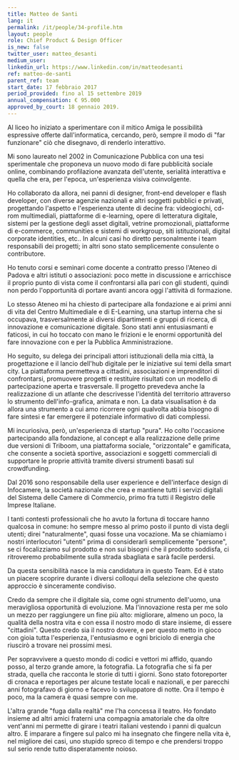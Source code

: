 ```yaml
---
title: Matteo de Santi
lang: it
permalink: /it/people/34-profile.htm
layout: people
role: Chief Product & Design Officer
is_new: false
twitter_user: matteo_desanti
medium_user:
linkedin_url: https://www.linkedin.com/in/matteodesanti
ref: matteo-de-santi
parent_ref: team
start_date: 17 febbraio 2017
period_provided: fino al 15 settembre 2019
annual_compensation: € 95.000
approved_by_court: 18 gennaio 2019.
---
```

Al liceo ho iniziato a sperimentare con il mitico Amiga le possibilità espressive offerte dall'informatica, cercando, però, sempre il modo di "far funzionare" ciò che disegnavo, di renderlo interattivo.

Mi sono laureato nel 2002 in Comunicazione Pubblica con una tesi sperimentale che proponeva un nuovo modo di fare pubblicità sociale online, combinando profilazione avanzata dell'utente, serialità interattiva e quella che era, per l'epoca, un'esperienza visiva coinvolgente.

Ho collaborato da allora, nei panni di designer, front-end developer e flash developer, con diverse agenzie nazionali e altri soggetti pubblici e privati, progettando l'aspetto e l'esperienza utente di decine fra: videogiochi, cd-rom multimediali, piattaforme di e-learning, opere di letteratura digitale, sistemi per la gestione degli asset digitali, vetrine promozionali, piattaforme di e-commerce, communities e sistemi di workgroup, siti istituzionali, digital corporate identities, etc.. In alcuni casi ho diretto personalmente i team responsabili dei progetti; in altri sono stato semplicemente consulente o contributore.

Ho tenuto corsi e seminari come docente a contratto presso l'Ateneo di Padova e altri istituti o associazioni: poco mette in discussione e arricchisce il proprio punto di vista come il confrontarsi alla pari con gli studenti, quindi non perdo l'opportunità di portare avanti ancora oggi l'attività di formazione.

Lo stesso Ateneo mi ha chiesto di partecipare alla fondazione e ai primi anni di vita del Centro Multimediale e di E-Learning, una startup interna che si occupava, trasversalmente ai diversi dipartimenti e gruppi di ricerca, di innovazione e comunicazione digitale. Sono stati anni entusiasmanti e faticosi, in cui ho toccato con mano le frizioni e le enormi opportunità del fare innovazione con e per la Pubblica Amministrazione.

Ho seguito, su delega dei principali attori istituzionali della mia città, la progettazione e il lancio dell'hub digitale per le iniziative sui temi della smart city. La piattaforma permetteva a cittadini, associazioni e imprenditori di confrontarsi, promuovere progetti e restituire risultati con un modello di partecipazione aperta e trasversale. Il progetto prevedeva anche la realizzazione di un atlante che descrivesse l'identità del territorio attraverso lo strumento dell'info-grafica, animata e non. La data visualisation è da allora una strumento a cui amo ricorrere ogni qualvolta abbia bisogno di fare sintesi e far emergere il potenziale informativo di dati complessi.

Mi incuriosiva, però, un'esperienza di startup "pura". Ho colto l'occasione partecipando alla fondazione, al concept e alla realizzazione delle prime due versioni di Triboom, una piattaforma sociale, "orizzontale" e gamificata, che consente a società sportive, associazioni e soggetti commerciali di supportare le proprie attività tramite diversi strumenti basati sul crowdfunding.

Dal 2016 sono responsabile della user experience e dell'interface design di Infocamere, la società nazionale che crea e mantiene tutti i servizi digitali del Sistema delle Camere di Commercio, primo fra tutti il Registro delle Imprese Italiane.

I tanti contesti professionali che ho avuto la fortuna di toccare hanno qualcosa in comune: ho sempre messo al primo posto il punto di vista degli utenti; direi "naturalmente", quasi fosse una vocazione. Ma se chiamiamo i nostri interlocutori "utenti" prima di considerarli semplicemente "persone", se ci focalizziamo sul prodotto e non sui bisogni che il prodotto soddisfa, ci ritroveremo probabilmente sulla strada sbagliata e sarà facile perdersi.

Da questa sensibilità nasce la mia candidatura in questo Team. Ed è stato un piacere scoprire durante i diversi colloqui della selezione che questo approccio è sinceramente condiviso.

Credo da sempre che il digitale sia, come ogni strumento dell'uomo, una meravigliosa opportunità di evoluzione. Ma l'innovazione resta per me solo un mezzo per raggiungere un fine più alto: migliorare, almeno un poco, la qualità della nostra vita e con essa il nostro modo di stare insieme, di essere "cittadini". Questo credo sia il nostro dovere, e per questo metto in gioco con gioia tutta l'esperienza, l'entusiasmo e ogni briciolo di energia che riuscirò a trovare nei prossimi mesi.

Per sopravvivere a questo mondo di codici e vettori mi affido, quando posso, al terzo grande amore, la fotografia. La fotografia che si fa per strada, quella che racconta le storie di tutti i giorni. Sono stato fotoreporter di cronaca e reportages per alcune testate locali e nazionali, e per parecchi anni fotografavo di giorno e facevo lo sviluppatore di notte. Ora il tempo è poco, ma la camera è quasi sempre con me.

L'altra grande "fuga dalla realtà" me l'ha concessa il teatro. Ho fondato insieme ad altri amici fraterni una compagnia amatoriale che da oltre vent'anni mi permette di girare i teatri italiani vestendo i panni di qualcun altro. E imparare a fingere sul palco mi ha insegnato che fingere nella vita è, nel migliore dei casi, uno stupido spreco di tempo e che prendersi troppo sul serio rende tutto disperatamente noioso.
